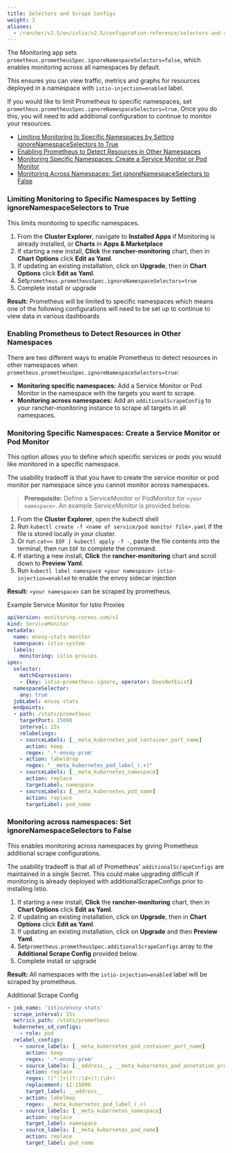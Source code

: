 ```yaml
---
title: Selectors and Scrape Configs
weight: 2
aliases:
  - /rancher/v2.5/en/istio/v2.5/configuration-reference/selectors-and-scrape
---
```


The Monitoring app sets `prometheus.prometheusSpec.ignoreNamespaceSelectors=false`, which enables monitoring across all namespaces by default.

This ensures you can view traffic, metrics and graphs for resources deployed in a namespace with `istio-injection=enabled` label. 

If you would like to limit Prometheus to specific namespaces, set `prometheus.prometheusSpec.ignoreNamespaceSelectors=true`. Once you do this, you will need to add additional configuration to continue to monitor your resources.

- [Limiting Monitoring to Specific Namespaces by Setting ignoreNamespaceSelectors to True](#limiting-monitoring-to-specific-namespaces-by-setting-ignorenamespaceselectors-to-true)
- [Enabling Prometheus to Detect Resources in Other Namespaces](#enabling-prometheus-to-detect-resources-in-other-namespaces)
- [Monitoring Specific Namespaces: Create a Service Monitor or Pod Monitor](#monitoring-specific-namespaces-create-a-service-monitor-or-pod-monitor)
- [Monitoring Across Namespaces: Set ignoreNamespaceSelectors to False](#monitoring-across-namespaces-set-ignorenamespaceselectors-to-false)

### Limiting Monitoring to Specific Namespaces by Setting ignoreNamespaceSelectors to True

This limits monitoring to specific namespaces. 

1. From the **Cluster Explorer**, navigate to **Installed Apps** if Monitoring is already installed, or **Charts** in **Apps & Marketplace** 
1. If starting a new install, **Click** the **rancher-monitoring** chart, then in **Chart Options** click **Edit as Yaml**. 
1. If updating an existing installation, click on **Upgrade**, then in **Chart Options** click **Edit as Yaml**. 
1. Set`prometheus.prometheusSpec.ignoreNamespaceSelectors=true`
1. Complete install or upgrade

**Result:** Prometheus will be limited to specific namespaces  which means one of the following configurations will need to be set up to continue to view data in various dashboards

### Enabling Prometheus to Detect Resources in Other Namespaces

There are two different ways to enable Prometheus to detect resources in other namespaces when `prometheus.prometheusSpec.ignoreNamespaceSelectors=true`: 

- **Monitoring specific namespaces:** Add a Service Monitor or Pod Monitor in the namespace with the targets you want to scrape.
- **Monitoring across namespaces:** Add an `additionalScrapeConfig` to your rancher-monitoring instance to scrape all targets in all namespaces.

### Monitoring Specific Namespaces: Create a Service Monitor or Pod Monitor

This option allows you to define which specific services or pods you would like monitored in a specific namespace. 

The usability tradeoff is that you have to create the service monitor or pod monitor per namespace since you cannot monitor across namespaces.

> **Prerequisite:** Define a ServiceMonitor or PodMonitor for `<your namespace>`. An example ServiceMonitor is provided below. 

1. From the **Cluster Explorer**, open the kubectl shell
1. Run `kubectl create -f <name of service/pod monitor file>.yaml` if the file is stored locally in your cluster. 
1. Or run `cat<< EOF | kubectl apply -f -`, paste the file contents into the terminal, then run `EOF` to complete the command. 
1. If starting a new install, **Click** the **rancher-monitoring** chart and scroll down to **Preview Yaml**. 
1. Run `kubectl label namespace <your namespace> istio-injection=enabled` to enable the envoy sidecar injection

**Result:**  `<your namespace>` can be scraped by prometheus. 

<figcaption>Example Service Monitor for Istio Proxies</figcaption>

```yaml
apiVersion: monitoring.coreos.com/v1
kind: ServiceMonitor
metadata:
  name: envoy-stats-monitor
  namespace: istio-system
  labels:
    monitoring: istio-proxies
spec:
  selector:
    matchExpressions:
    - {key: istio-prometheus-ignore, operator: DoesNotExist}
  namespaceSelector:
    any: true
  jobLabel: envoy-stats
  endpoints:
  - path: /stats/prometheus
    targetPort: 15090
    interval: 15s
    relabelings:
    - sourceLabels: [__meta_kubernetes_pod_container_port_name]
      action: keep
      regex: '.*-envoy-prom'
    - action: labeldrop
      regex: "__meta_kubernetes_pod_label_(.+)"
    - sourceLabels: [__meta_kubernetes_namespace]
      action: replace
      targetLabel: namespace
    - sourceLabels: [__meta_kubernetes_pod_name]
      action: replace
      targetLabel: pod_name
```

### Monitoring across namespaces: Set ignoreNamespaceSelectors to False

This enables monitoring across namespaces by giving Prometheus additional scrape configurations. 

The usability tradeoff is that  all of Prometheus' `additionalScrapeConfigs` are maintained in a single Secret. This could make upgrading difficult if monitoring is already deployed with additionalScrapeConfigs prior to installing Istio. 

1. If starting a new install, **Click** the **rancher-monitoring** chart, then in **Chart Options** click **Edit as Yaml**. 
1. If updating an existing installation, click on **Upgrade**, then in **Chart Options** click **Edit as Yaml**. 
1. If updating an existing installation, click on **Upgrade** and then **Preview Yaml**.
1. Set`prometheus.prometheusSpec.additionalScrapeConfigs` array to the **Additional Scrape Config** provided below. 
1. Complete install or upgrade

**Result:** All namespaces with the `istio-injection=enabled` label will be scraped by prometheus.

<figcaption>Additional Scrape Config</figcaption>

``` yaml
- job_name: 'istio/envoy-stats'
  scrape_interval: 15s
  metrics_path: /stats/prometheus
  kubernetes_sd_configs:
    - role: pod
  relabel_configs:
    - source_labels: [__meta_kubernetes_pod_container_port_name]
      action: keep
      regex: '.*-envoy-prom'
    - source_labels: [__address__, __meta_kubernetes_pod_annotation_prometheus_io_port]
      action: replace
      regex: ([^:]+)(?::\d+)?;(\d+)
      replacement: $1:15090
      target_label: __address__
    - action: labelmap
      regex: __meta_kubernetes_pod_label_(.+)
    - source_labels: [__meta_kubernetes_namespace]
      action: replace
      target_label: namespace
    - source_labels: [__meta_kubernetes_pod_name]
      action: replace
      target_label: pod_name
``` 
